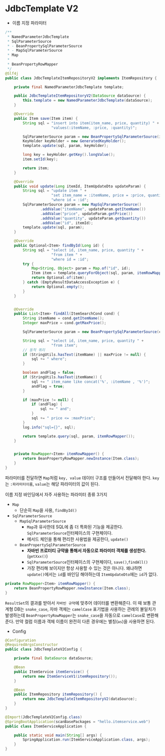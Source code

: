 # JdbcTemplate V2

- 이름 지정 파라미터
```java
/**
 * NamedParameterJdbcTemplate
 * SqlParameterSource
 * - BeanPropertySqlParameterSource
 * - MapSqlParameterSource
 * Map
 *
 * BeanPropertyRowMapper
 */
@Slf4j
public class JdbcTemplateItemRepositoryV2 implements ItemRepository {

    private final NamedParameterJdbcTemplate template;

    public JdbcTemplateItemRepositoryV2(DataSource dataSource) {
        this.template = new NamedParameterJdbcTemplate(dataSource);
    }

    @Override
    public Item save(Item item) {
        String sql = "insert into item(item_name, price, quantity) " +
                     "values(:itemName, :price, :quantity)";

        SqlParameterSource param = new BeanPropertySqlParameterSource(item);
        KeyHolder keyHolder = new GeneratedKeyHolder();
        template.update(sql, param, keyHolder);

        long key = keyHolder.getKey().longValue();
        item.setId(key);

        return item;
    }

    @Override
    public void update(Long itemId, ItemUpdateDto updateParam) {
        String sql = "update item " +
                     "set item_name = :itemName, price = :price, quantity = :quantity " +
                     "where id = :id";
        SqlParameterSource param = new MapSqlParameterSource()
                .addValue("itemName", updateParam.getItemName())
                .addValue("price", updateParam.getPrice())
                .addValue("quantity", updateParam.getQuantity())
                .addValue("id", itemId);
        template.update(sql, param);
    }

    @Override
    public Optional<Item> findById(Long id) {
        String sql = "select id, item_name, price, quantity " +
                     "from item " +
                     "where id = :id";
        try {
            Map<String, Object> param = Map.of("id", id);
            Item item = template.queryForObject(sql, param, itemRowMapper());
            return Optional.of(item);
        } catch (EmptyResultDataAccessException e) {
            return Optional.empty();
        }
    }


    @Override
    public List<Item> findAll(ItemSearchCond cond) {
        String itemName = cond.getItemName();
        Integer maxPrice = cond.getMaxPrice();

        SqlParameterSource param = new BeanPropertySqlParameterSource(cond);

        String sql = "select id, item_name, price, quantity " +
                     "from item";
        // 동적 쿼리
        if (StringUtils.hasText(itemName) || maxPrice != null) {
            sql += " where";
        }

        boolean andFlag = false;
        if (StringUtils.hasText(itemName)) {
            sql += " item_name like concat('%', :itemName , '%')";
            andFlag = true;
        }

        if (maxPrice != null) {
            if (andFlag) {
                sql += " and";
            }
            sql += " price <= :maxPrice";
        }
        log.info("sql={}", sql);

        return template.query(sql, param, itemRowMapper());
    }


    private RowMapper<Item> itemRowMapper() {
        return BeanPropertyRowMapper.newInstance(Item.class);
    }
}
```
파라미터를 전달하면 `Map`처럼 `key, value` 데이터 구조를 만들어서 전달해야 한다. `key`는 `:파라미터이름`, `value`는 해당 파라미터의 값이 된다.

이름 지정 바인딩에서 자주 사용하는 파라미터 종류 3가지
- `Map`
  - 단순히 `Map`을 사용, `findById()`
- `SqlParameterSource`
  - `MapSqlParameterSource`
    - `Map`과 유사한데 SQL에 좀 더 특화된 기능을 제공한다. `SqlParameterSource`인터페이스의 구현체이다.
    - 메서드 체인을 통해 편리한 사용법을 제공한다, `update()`
  - `BeanPropertySqlParameterSource`
    - **자바빈 프로터티 규약을 통해서 자동으로 파라미터 객체를 생성한다.**(`getXxx()`)
    - `SqlParameterSource`인터페이스의 구현체이다, `save()`,`findAll()`
    - 가장 편리해 보이지만 항상 사용할 수 있는 것은 아니다. 왜냐하면 `update()`에서는 `id`를 바인딩 해야하는데 `ItemUpdateDto`에는 `id`가 없다.
```java
private RowMapper<Item> itemRowMapper() {
    return BeanPropertyRowMapper.newInstance(Item.class);
}
```
`ResultSet`의 결과를 받아서 `자바빈 규약`에 맞추어 데이터를 변환해준다. 이 때 보통 관계형 DB는 `snake_case`, 자바 객체는 `camelCase` 표기법을 사용하는
관례의 불일치가 발생하는데 `BeanPropertyRowMapper`는 `snake_case`을 자동으로 `camelCase`로 변환해준다. 만약 컬럼 이름과 객체 이름이 완전히 다른 경우에는 별칭(`as`)을 사용하면 된다.

- Config
```java
@Configuration
@RequiredArgsConstructor
public class JdbcTemplateV2Config {

    private final DataSource dataSource;

    @Bean
    public ItemService itemService() {
        return new ItemServiceV1(itemRepository());
    }

    @Bean
    public ItemRepository itemRepository() {
        return new JdbcTemplateItemRepositoryV2(dataSource);
    }
}
```
```java
@Import(JdbcTemplateV2Config.class)
@SpringBootApplication(scanBasePackages = "hello.itemservice.web")
public class ItemServiceApplication {

    public static void main(String[] args) {
        SpringApplication.run(ItemServiceApplication.class, args);
    }
}
```